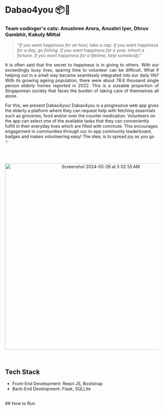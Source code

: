 # Dabao4you 📦🛒

### Team codinger's cats: Anushree Arora, Anushri Iyer, Dhruv Gambhir, Kakuly Mittal

>*“If you want happiness for an hour, take a nap. If you want happiness for a day, go fishing. If you want happiness for a year, inherit a fortune. If you want happiness for a lifetime, help somebody.”*

<p align = "justify">
It is often said that the secret to happiness is in giving to others. With our exceedingly busy lives, sparing time to volunteer can be difficult. What if helping out in a small way became seamlessly integrated into our daily life?  With its growing ageing population, there were about 78.6 thousand single person elderly homes reported in 2022. This is a sizeable proportion of Singaporean society that faces the burden of taking care of themselves all alone. 

For this, we present Dabao4you! Dabao4you is a progressive web app gives the elderly a platform where they can request help with fetching essentials such as groceries, food and/or over the counter medication. Volunteers on the app can select one of the available tasks that they can conveniently fulfill in their everyday lives which are filled with commute. This encourages engagement in communities through our in-app community leaderboard, badges and makes volunteering easy! The idea, is to spread joy as you go ✨
</p>
<br>
<br>
<p align = "center">
  <img width="611" alt="Screenshot 2024-05-26 at 5 02 55 AM" src="https://github.com/dhruv-gambhir/hacksingapore/assets/98008116/515156cd-4bf5-463d-883e-a4741de673bb" align = "center">
</p>
<br>

## Tech Stack
* Front-End Development: React JS, Bootstrap
* Back-End Development: Flask, SQLLite

<br>
## How to Run 


